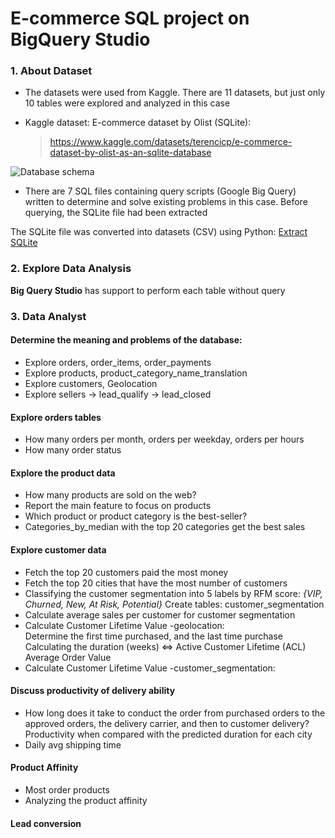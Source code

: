<h1>E-commerce SQL project on BigQuery Studio</h1>
<h3> 1. About Dataset</h3>

- The datasets were used from Kaggle. There are 11 datasets, but just only 10 tables were explored and analyzed in this case

- Kaggle dataset: E-commerce dataset by Olist (SQLite):

  > https://www.kaggle.com/datasets/terencicp/e-commerce-dataset-by-olist-as-an-sqlite-database

![Database schema](https://github.com/DaoMinhThong/Portfolio/blob/main/ERD.png?raw=true)
- There are 7 SQL files containing query scripts (Google Big Query) written to determine and solve existing problems in this case. Before querying, the SQLite file had been extracted 

The SQLite file was converted into datasets (CSV) using Python: [Extract SQLite](https://github.com/DaoMinhThong/E-commerce_SQL_project/blob/main/Extract_datasets.ipynb)

<h3> 2. Explore Data Analysis</h3>

  **Big Query Studio** has support to perform each table without query 

<h3> 3. Data Analyst</h3>

#### Determine the meaning and problems of the database:
  - Explore orders, order_items, order_payments
  - Explore products, product_category_name_translation
  - Explore customers, Geolocation
  - Explore sellers → lead_qualify → lead_closed
#### Explore orders tables
  - How many orders per month, orders per weekday, orders per hours
  - How many order status
#### Explore the product data
  - How many products are sold on the web?
  - Report the main feature to focus on products
  - Which product or product category is the best-seller?
  - Categories_by_median with the top 20 categories get the best sales
#### Explore customer data
  - Fetch the top 20 customers paid the most money
  - Fetch the top 20 cities that have the most number of customers
  - Classifying the customer segmentation into 5 labels by RFM score:
  *{VIP, Churned, New, At Risk, Potential}*
  Create tables: customer_segmentation<br/>
  - Calculate average sales per customer for customer segmentation
  - Calculate Customer Lifetime Value -geolocation:<br>
      Determine the first time purchased, and the last time purchase<br>
      Calculating the duration (weeks) ⇔ Active Customer Lifetime (ACL)<br>
      Average Order Value<br>
  - Calculate Customer Lifetime Value -customer_segmentation:
#### Discuss productivity of delivery ability
  - How long does it take to conduct the order from purchased orders to the approved orders, the delivery carrier, and then to customer delivery? Productivity when compared with the predicted duration for each city
  - Daily avg shipping time
#### Product Affinity
  - Most order products
  - Analyzing the product affinity
#### Lead conversion



